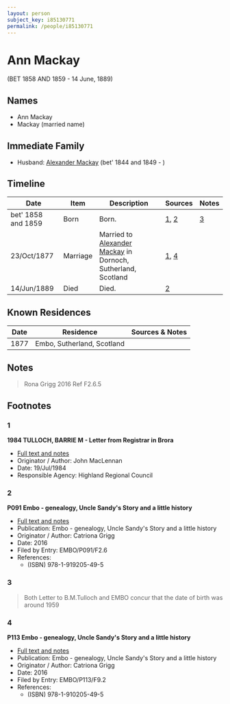 ```yaml
---
layout: person
subject_key: i85130771
permalink: /people/i85130771
---
```


# Ann Mackay
(BET 1858 AND 1859 - 14 June, 1889)

## Names

* Ann Mackay
* Mackay (married name)

## Immediate Family

* Husband: [Alexander Mackay](./@2381836@-alexander-mackay-b1844~1849-d.md) (bet' 1844 and 1849 - )

## Timeline

Date | Item | Description | Sources | Notes
---|---|---|---|---
bet' 1858 and 1859 | Born | Born. | [1](#1), [2](#2) | [3](#3)
23/Oct/1877 | Marriage | Married to [Alexander Mackay](./@2381836@-alexander-mackay-b1844~1849-d.md) in Dornoch, Sutherland, Scotland | [1](#1), [4](#4) | 
14/Jun/1889 | Died | Died. | [2](#2) | 

## Known Residences

Date | Residence | Sources & Notes
---|---|---
1877 | Embo, Sutherland, Scotland | 

## Notes

> Rona Grigg 2016 Ref F2.6.5
>


## Footnotes

### 1

**1984 TULLOCH, BARRIE M - Letter from Registrar in Brora**

* [Full text and notes](../sources/@94133243@-1984-tulloch,-barrie-m-letter-from-registrar-in-brora.md)
* Originator / Author: John MacLennan
* Date: 19/Jul/1984
* Responsible Agency: Highland Regional Council

### 2

**P091 Embo - genealogy, Uncle Sandy's Story and a little history**

* [Full text and notes](../sources/@67859120@-p091-embo-genealogy,-uncle-sandy's-story-and-a-little-history.md)
* Publication: Embo - genealogy, Uncle Sandy's Story and a little history
* Originator / Author: Catriona Grigg
* Date: 2016
* Filed by Entry: EMBO/P091/F2.6
* References: 
  * (ISBN) 978-1-919205-49-5

### 3

> Both Letter to B.M.Tulloch and EMBO concur that the date of birth was around 1959
>


### 4

**P113 Embo - genealogy, Uncle Sandy's Story and a little history**

* [Full text and notes](../sources/@17489530@-p113-embo-genealogy,-uncle-sandy's-story-and-a-little-history.md)
* Publication: Embo - genealogy, Uncle Sandy's Story and a little history
* Originator / Author: Catriona Grigg
* Date: 2016
* Filed by Entry: EMBO/P113/F9.2
* References: 
  * (ISBN) 978-1-910205-49-5

